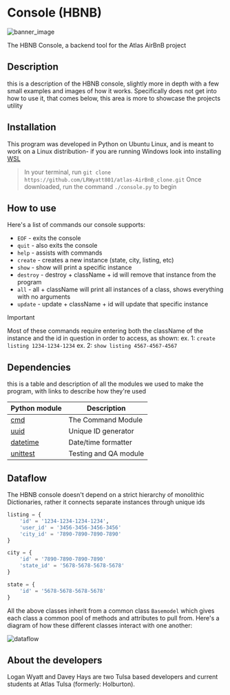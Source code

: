 # Console (HBNB)

![banner_image](https://camo.githubusercontent.com/0abfd1a3534470d279dd6eaca57e0b4b81e23fb77afd81483d470c2f63ab51d3/68747470733a2f2f692e696d6775722e636f6d2f4d5171334142632e706e67)

The HBNB Console, a backend tool for the Atlas AirBnB project


## Description

this is a description of the HBNB console, slightly more in depth with a few small examples and images of how it works. Specifically does not get into how to use it, that comes below, this area is more to showcase the projects utility 


## Installation

This program was developed in Python on Ubuntu Linux, and is meant to work on a Linux distribution- if you are running Windows look into installing [WSL](https://learn.microsoft.com/en-us/windows/wsl/install)

> In your terminal, run ```git clone https://github.com/LRWyatt801/atlas-AirBnB_clone.git```
> Once downloaded, run the command ```./console.py``` to begin



## How to use

Here's a list of commands our console supports:

- ```EOF```     - exits the console
- ```quit```    - also exits the console
- ```help```    - assists with commands
- ```create```  - creates a new instance (state, city, listing, etc)
- ```show```    - show will print a specific instance
- ```destroy``` - destroy + className + id will remove that instance from the program
- ```all```     - all + className will print all instances of a class, shows everything with no arguments
- ```update```  - update + className + id will update that specific instance

> [!IMPORTANT]
> Most of these commands require entering both the className of the instance and the id in question in order to access, as shown: 
> ex. 1: ```create listing 1234-1234-1234```
> ex. 2: ```show listing 4567-4567-4567```

## Dependencies

this is a table and description of all the modules we used to make the program, with links to describe how they're used

| Python module                                                         | Description                |
| -----------                                                           | -----------                |
| [cmd](https://docs.python.org/3.4/library/cmd.html)                   | The Command Module         |
| [uuid](https://docs.python.org/3.4/library/uuid.html)                 | Unique ID generator        |
| [datetime](https://docs.python.org/3.4/library/datetime.html)         | Date/time formatter        |
| [unittest](https://docs.python.org/3.4/library/datetime.html)         | Testing and QA module      |


## Dataflow

The HBNB console doesn't depend on a strict hierarchy of monolithic Dictionaries, rather it connects separate instances through unique ids

```Python
listing = {
    'id' = '1234-1234-1234-1234',
    'user_id' = '3456-3456-3456-3456'
    'city_id' = '7890-7890-7890-7890'
}

city = {
    'id' = '7890-7890-7890-7890'
    'state_id' = '5678-5678-5678-5678'
}

state = {
    'id' = '5678-5678-5678-5678'
}
```
All the above classes inherit from a common class ```Basemodel``` which gives each class a common pool of methods and attributes to pull from. Here's a diagram of how these different classes interact with one another: 

![dataflow](https://imgur.com/a/TmOgGZn)

## About the developers

Logan Wyatt and Davey Hays are two Tulsa based developers and current students at Atlas Tulsa (formerly: Holburton). 